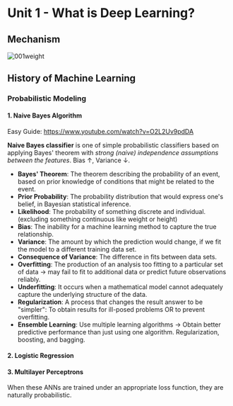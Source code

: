 # Unit 1 - What is Deep Learning?
## Mechanism
![001weight](https://user-images.githubusercontent.com/48712088/202853688-a912b524-b96a-4b06-b53f-af35fcdcc51c.jpg)

## History of Machine Learning
### Probabilistic Modeling

#### 1. Naive Bayes Algorithm
Easy Guide: https://www.youtube.com/watch?v=O2L2Uv9pdDA

**Naive Bayes classifier** is one of simple probabilistic classifiers based on applying Bayes' theorem with *strong (naive) independence assumptions between the features*. Bias ↑, Variance ↓.

* **Bayes' Theorem**: The theorem describing the probability of an event, based on prior knowledge of conditions that might be related to the event.
* **Prior Probability**: The probability distribution that would express one's belief, in Bayesian statistical inference.
* **Likelihood**: The probability of something discrete and individual. (excluding something continuous like weight or height)
* **Bias**: The inability for a machine learning method to capture the true relationship.
* **Variance**: The amount by which the prediction would change, if we fit the model to a different training data set.
* **Consequence of Variance**: The difference in fits between data sets.
* **Overfitting**: The production of an analysis too fitting to a particular set of data → may fail to fit to additional data or predict future observations reliably.
* **Underfitting**: It occurs when a mathematical model cannot adequately capture the underlying structure of the data.
* **Regularization**: A process that changes the result answer to be "simpler": To obtain results for ill-posed problems OR to prevent overfitting.
* **Ensemble Learning**: Use multiple learning algorithms → Obtain better predictive performance than just using one algorithm. Regularization, boosting, and bagging.

#### 2. Logistic Regression

#### 3. Multilayer Perceptrons
When these ANNs are trained under an appropriate loss function, they are naturally probabilistic.
